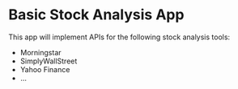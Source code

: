 
# Basic Stock Analysis App

This app will implement APIs for the following stock analysis tools:

* Morningstar
* SimplyWallStreet
* Yahoo Finance
* ...